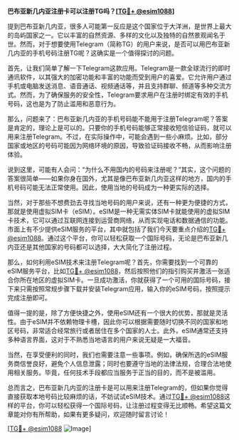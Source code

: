 **巴布亚新几内亚注册卡可以注册TG吗？[[TG💪+ @esim1088](https://t.me/s/esim1088)]**

提到巴布亚新几内亚，很多人可能第一反应是这个国家位于大洋洲，是世界上最大的岛屿国家之一。它以丰富的自然资源、多样的文化以及独特的自然景观闻名于世。然而，对于想要使用Telegram（简称TG）的用户来说，是否可以用巴布亚新几内亚的手机号码注册TG呢？这确实是一个值得探讨的问题。

首先，让我们简单了解一下Telegram这款应用。Telegram是一款全球流行的即时通讯软件，以其强大的加密功能和丰富的功能而受到用户的喜爱。它允许用户通过手机或电脑发送消息、语音通话、视频通话等，并且支持群聊、频道等多种交流方式。然而，为了确保服务的安全性，Telegram要求用户在注册时绑定有效的手机号码，这也是为了防止滥用和恶意行为。

那么，问题来了：巴布亚新几内亚的手机号码能不能用于注册Telegram呢？答案是肯定的，理论上是可以的。只要你的手机号码能够正常接收短信验证码，就可以用来注册Telegram。不过，在实际操作中，可能会遇到一些小麻烦。比如，部分国家或地区的号码可能因为网络环境的原因，导致验证码接收不畅，从而影响注册体验。

说到这里，可能有人会问：“为什么不用国内的号码来注册呢？”其实，这个问题的答案很简单——如果你身在国外，尤其是像巴布亚新几内亚这样的地方，国内的手机号码可能无法正常使用。因此，使用当地的号码成为一种更实际的选择。

当然，对于那些不想费劲去寻找当地号码的用户来说，还有一种更为便捷的方式，那就是使用虚拟SIM卡（eSIM）。eSIM是一种无需实体SIM卡就能使用的虚拟SIM卡技术，它可以通过互联网连接到运营商网络，从而实现电话和数据通信的功能。市面上有不少提供eSIM服务的平台，其中就包括了我们今天要重点介绍的[TG💪+ @esim1088](https://t.me/s/esim1088)。通过这个平台，你可以轻松获取一个国际号码，无论是巴布亚新几内亚还是其他国家的号码都可以选择，大大简化了注册过程。

那么，如何利用eSIM技术来注册Telegram呢？首先，你需要找到一个可靠的eSIM服务平台，比如[TG💪+ @esim1088](https://t.me/s/esim1088)，然后按照他们的指引购买并激活一张适合你所在地区的虚拟SIM卡。一旦成功激活，你就获得了一个可用的国际号码，接下来只需按照常规步骤下载并安装Telegram应用，输入你的eSIM号码，按照提示完成注册即可。

值得一提的是，除了方便快捷之外，使用eSIM还有一个很大的优势，那就是灵活性。由于eSIM并不依赖物理卡槽，因此你可以根据需要随时切换不同的国家和地区号码，非常适合经常旅行或者居住在多个国家的人士。此外，eSIM通常还支持多种语言界面，这对于不熟悉当地语言的用户来说无疑是一大福音。

当然，在享受便利的同时，我们也需要注意一些事项。例如，确保所选的eSIM服务商信誉良好，避免个人信息泄露；同时也要遵守当地的法律法规，合理合法地使用相关服务。毕竟，任何技术手段都应当服务于正当的目的，而不是被滥用。

总而言之，巴布亚新几内亚的注册卡是可以用来注册Telegram的，但如果你觉得直接获取本地号码比较麻烦的话，不妨试试eSIM技术。通过[TG💪+ @esim1088](https://t.me/s/esim1088)这样的平台，你可以轻松获得一个国际号码，让注册过程变得无比顺畅。希望这篇文章能对你有所帮助，如果有更多疑问，欢迎随时留言讨论！

[[TG💪+ @esim1088](https://t.me/s/esim1088) ![Image](https://i.postimg.cc/4NQfJmqS/Snipaste-2025-05-13-00-14-12.png)]